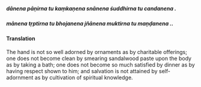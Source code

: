 ##### dānena pāṇirna tu kaṃkaṇena snānena śuddhirna tu candanena .
##### mānena tṛptirna tu bhojanena jñānena muktirna tu maṇḍanena ..

#### Translation

The hand is not so well adorned by ornaments as by charitable offerings; one does not become clean by smearing sandalwood paste upon the body as by taking a bath; one does not become so much satisfied by dinner as by having respect shown to him; and salvation is not attained by self-adornment as by cultivation of spiritual knowledge.